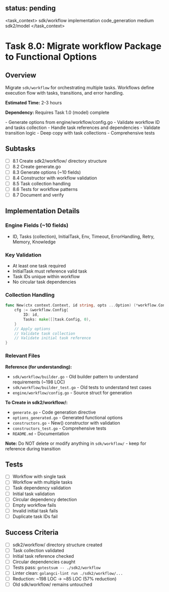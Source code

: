 ## status: pending

<task_context>
<domain>sdk/workflow</domain>
<type>implementation</type>
<scope>code_generation</scope>
<complexity>medium</complexity>
<dependencies>sdk2/model</dependencies>
</task_context>

# Task 8.0: Migrate workflow Package to Functional Options

## Overview

Migrate `sdk/workflow` for orchestrating multiple tasks. Workflows define execution flow with tasks, transitions, and error handling.

**Estimated Time:** 2-3 hours

**Dependency:** Requires Task 1.0 (model) complete

<requirements>
- Generate options from engine/workflow/config.go
- Validate workflow ID and tasks collection
- Handle task references and dependencies
- Validate transition logic
- Deep copy with task collections
- Comprehensive tests
</requirements>

## Subtasks

- [ ] 8.1 Create sdk2/workflow/ directory structure
- [ ] 8.2 Create generate.go
- [ ] 8.3 Generate options (~10 fields)
- [ ] 8.4 Constructor with workflow validation
- [ ] 8.5 Task collection handling
- [ ] 8.6 Tests for workflow patterns
- [ ] 8.7 Document and verify

## Implementation Details

### Engine Fields (~10 fields)
- ID, Tasks (collection), InitialTask, Env, Timeout, ErrorHandling, Retry, Memory, Knowledge

### Key Validation
- At least one task required
- InitialTask must reference valid task
- Task IDs unique within workflow
- No circular task dependencies

### Collection Handling
```go
func New(ctx context.Context, id string, opts ...Option) (*workflow.Config, error) {
    cfg := &workflow.Config{
        ID: id,
        Tasks: make([]task.Config, 0),
    }
    // Apply options
    // Validate task collection
    // Validate initial task reference
}
```

### Relevant Files

**Reference (for understanding):**
- `sdk/workflow/builder.go` - Old builder pattern to understand requirements (~198 LOC)
- `sdk/workflow/builder_test.go` - Old tests to understand test cases
- `engine/workflow/config.go` - Source struct for generation

**To Create in sdk2/workflow/:**
- `generate.go` - Code generation directive
- `options_generated.go` - Generated functional options
- `constructors.go` - New() constructor with validation
- `constructors_test.go` - Comprehensive tests
- `README.md` - Documentation

**Note:** Do NOT delete or modify anything in `sdk/workflow/` - keep for reference during transition

## Tests

- [ ] Workflow with single task
- [ ] Workflow with multiple tasks
- [ ] Task dependency validation
- [ ] Initial task validation
- [ ] Circular dependency detection
- [ ] Empty workflow fails
- [ ] Invalid initial task fails
- [ ] Duplicate task IDs fail

## Success Criteria

- [ ] sdk2/workflow/ directory structure created
- [ ] Task collection validated
- [ ] Initial task reference checked
- [ ] Circular dependencies caught
- [ ] Tests pass: `gotestsum -- ./sdk2/workflow`
- [ ] Linter clean: `golangci-lint run ./sdk2/workflow/...`
- [ ] Reduction: ~198 LOC → ~85 LOC (57% reduction)
- [ ] Old sdk/workflow/ remains untouched
